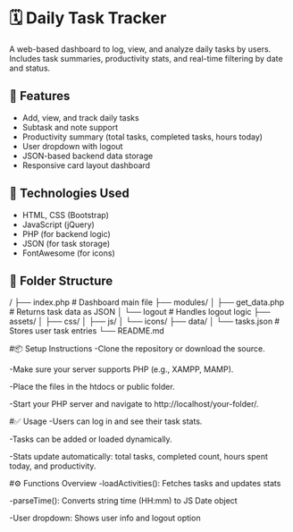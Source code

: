 # 🗓️ Daily Task Tracker

A web-based dashboard to log, view, and analyze daily tasks by users. Includes task summaries, productivity stats, and real-time filtering by date and status.

## 🚀 Features

- Add, view, and track daily tasks
- Subtask and note support
- Productivity summary (total tasks, completed tasks, hours today)
- User dropdown with logout
- JSON-based backend data storage
- Responsive card layout dashboard

## 🧱 Technologies Used

- HTML, CSS (Bootstrap)
- JavaScript (jQuery)
- PHP (for backend logic)
- JSON (for task storage)
- FontAwesome (for icons)

## 📂 Folder Structure

/
├── index.php # Dashboard main file
├── modules/
│ ├── get_data.php # Returns task data as JSON
│ └── logout # Handles logout logic
├── assets/
│ ├── css/
│ ├── js/
│ └── icons/
├── data/
│ └── tasks.json # Stores user task entries
└── README.md





#📦 Setup Instructions
-Clone the repository or download the source.

-Make sure your server supports PHP (e.g., XAMPP, MAMP).

-Place the files in the htdocs or public folder.

-Start your PHP server and navigate to http://localhost/your-folder/.


#✅ Usage
-Users can log in and see their task stats.

-Tasks can be added or loaded dynamically.

-Stats update automatically: total tasks, completed count, hours spent today, and productivity.

#⚙️ Functions Overview
-loadActivities(): Fetches tasks and updates stats

-parseTime(): Converts string time (HH:mm) to JS Date object

-User dropdown: Shows user info and logout option


